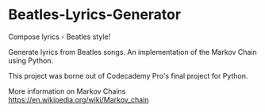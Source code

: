 # Beatles-Lyrics-Generator

Compose lyrics - Beatles style!

Generate lyrics from Beatles songs. An implementation of the Markov Chain using Python.

This project was borne out of Codecademy Pro's final project for Python.

More information on Markov Chains https://en.wikipedia.org/wiki/Markov_chain

